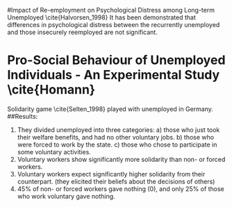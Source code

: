#Impact of Re-employment on Psychological Distress among Long-term Unemployed \cite{Halvorsen_1998}
It has been demonstrated that differences in psychological distress between the recurrently unemployed and those insecurely reemployed
are not significant. 


# Pro-Social Behaviour of Unemployed Individuals - An Experimental Study \cite{Homann}
Solidarity game  \cite{Selten_1998} played with unemployed in Germany. 
##Results: 
1. They divided unemployed into three categories: a) those who just took their welfare benefits, and had no other voluntary jobs. b) those who were forced to work by the state. c) those who chose to participate in some voluntary activities.
2.  Voluntary workers show significantly more solidarity than non- or forced workers.
3. Voluntary workers expect significantly higher solidarity from their counterpart. (they elicited their beliefs about the decisions of others)
3. 45% of non- or forced workers gave nothing (0), and only 25% of those who work voluntary gave nothing.

